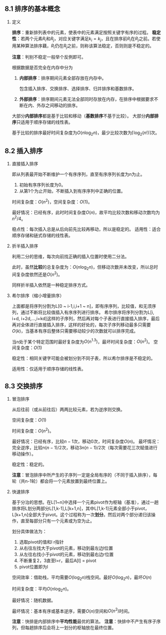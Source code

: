 ## 8.1 排序的基本概念

1. 定义

    **排序**：重新排列表中的元素，使表中的元素满足按照关键字有序的过程。
    **稳定性**：若两个元素$R_i$和$R_j$，对应关键字满足$k_i=k_j$，且在排序前$R_i$在$R_j$之前。若使用某种算法排序藕，$R_i$仍在$R_j$之前，则称该算法稳定，否则则是不稳定的。

    **注意**：判别不稳定一般举个反例即可。

    根据数据是否完全在内存中分为

    1. **内部排序**：排序期间元素全部存放在内存中。

        包含插入排序、交换排序、选择排序、归并排序和基数排序。

    2. **外部排序**：排序期间元素无法全部同时存放在内存，在排序中根据要求不断在内、外存之间移动的排序。

    大部分**内部排序**都是基于比较和移动（**基数排序**不基于比较）。
    大部分**内部排序**只适用于顺序存储的线性表。

    基于比较的排序最好时间复杂度为$O(n\log_2n)$，最少比较次数为$\lceil \log_2(n!)\rceil$次。

## 8.2 插入排序

1. 直接插入排序

    即从列表最开始不断维护一个有序序列，直至有序序列长度为n为止。

    1. 初始有序序列长度为0。
    2. 从第1个为止开始，不断插入到有序序列中正确的位置。

    时间复杂度：$O(n^2)$，空间复杂度：$O(1)$。

    最好情况：已经有序，此时时间复杂度$O(n)$，故平均比较次数和移动次数均为$n^2/4$。

    稳点性：每次插入总是从后向前先比较再移动，所以是稳定的。
    适用性：适合顺序存储和链式存储的线性表。

2. 折半插入排序

    利用二分的思维，每次向前找正确的插入位置时使用二分法。

    此时，虽然**比较**的总复杂度为：$O(n\log_2n)$，但移动次数并未改变，所以总时间复杂度依然还是$O(n^2)$。

    同样折半插入依然是一种稳定排序方式。

3. 希尔排序（缩小增量排序）

    上面都是将序列分割为L[0 \~ i-1,i,i+1 ~ n]，即有序序列，比较值，和无须序列，通过不断将比较值插入有序序列进行排序。
    希尔排序将序列分割为L[i, i+d, i+2d,...,i+kd]这样的子序列，然后再对每个子表进行直接插入排序，最后再对全体进行直接插入排序，这样的好处的，每次子序列移动最多只需要$O(k)$，当基本有序后整体只需要移动较少的次数就可以排序完成。

    当n处于某个特定范围时最好复杂度为$O(n^{1.3})$，最坏时间复杂度：$O(n^2)$。
    空间复杂度：$O(1)$

    稳定性：相同关键字可能会被划分到不同子表，所以希尔排序是不稳定的。

    适用性：仅适用于顺序存储的线性表。

## 8.3 交换排序

1. 冒泡排序

    从后往前（或从前往后）两两比较元素，若为逆序则交换。

    空间复杂度：$O(1)$

    时间复杂度：$O(n^2)$。

    最好情况：已经有序，比较$n-1$次，移动0次，时间复杂度$O(n)$。
    最坏情况：完全逆序，比较$n(n-1)/2$次，移动$3n(n-1)/2$次（每次需要花三次赋值进行移动操作）。

    稳定性：稳定的。

    **注意**：冒泡排序中所产生的子序列一定是全局有序的（不同于插入排序），每轮（共n-1轮）都会将一个元素放置到最终位置上。

2. 快速排序

    基于分治的思想。在L[1~n]中选择一个元素pivot作为枢轴（基准），通过一趟排序将L划分两部分L[1,k-1],L[k+1,n]，其中L[1,k-1]元素全部小于pivot，L[k+1,n]全部大于pivot。这个过程称为一次**划分**。然后对两个部分递归该操作，直至每部分只有一个元素或为空为止。

    划分具体做法为：

    1. 选取pivot的值和l r指针
    2. 从右往左找大于pivot的元素，移动到最左边l位置
    3. 从左往右找小于pivot的元素，移动到最右边r位置
    4. 不断重复2，3直至l=r，最后A[l] = pivot
    5. pivot位置即为l

    空间效率：借助栈，平均需要$O(\log_2n)$栈空间。最好$O(\log_2n)$，最坏$O(n)$

    时间复杂度：平均$O(n\log_2n)$。

    最好情况：随机数据。

    最坏情况：基本有序或基本逆序，需要$O(n)$空间和$O(n^2)$时间。

    **注意**：快排是内部排序中**平均性能**最优的算法。
    **注意**：快排中不产生有序子序列，但每趟排序后会将上一划分的枢轴放在最终位置。
